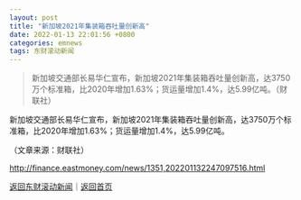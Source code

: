 ```yaml
---
layout: post
title: "新加坡2021年集装箱吞吐量创新高"
date: 2022-01-13 22:01:56 +0800
categories: emnews
tags: 东财滚动新闻
---
```

> 新加坡交通部长易华仁宣布，新加坡2021年集装箱吞吐量创新高，达3750万个标准箱，比2020年增加1.63%；货运量增加1.4%，达5.99亿吨。（财联社）

<p>新加坡交通部长易华仁宣布，新加坡2021年集装箱吞吐量创新高，达3750万个标准箱，比2020年增加1.63%；货运量增加1.4%，达5.99亿吨。</p><p class="em_media">（文章来源：财联社）</p>

<http://finance.eastmoney.com/news/1351,202201132247097516.html>

[返回东财滚动新闻](//finews.withounder.com/emnews/)｜[返回首页](//finews.withounder.com/)